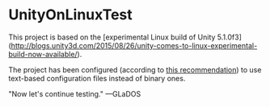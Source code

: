 # UnityOnLinuxTest

This project is based on the [experimental Linux build of Unity 5.1.0f3] (http://blogs.unity3d.com/2015/08/26/unity-comes-to-linux-experimental-build-now-available/).

The project has been configured (according to [this recommendation](https://stackoverflow.com/questions/18225126/how-to-use-git-for-unity-source-control/18225479#18225479)) to use text-based configuration files instead of binary ones.

"Now let's continue testing."  —GLaDOS
